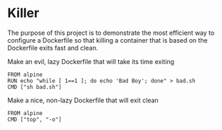 # Killer

The purpose of this project is to demonstrate the most efficient way to configure a Dockerfile so that killing
a container that is based on the Dockerfile exits fast and clean.


Make an evil, lazy Dockerfile that will take its time exiting

```text
FROM alpine
RUN echo "while [ 1==1 ]; do echo 'Bad Boy'; done" > bad.sh
CMD ["sh bad.sh"]
```

Make a nice, non-lazy Dockerfile that will exit clean

```text
FROM alpine
CMD ["top", "-o"]
```